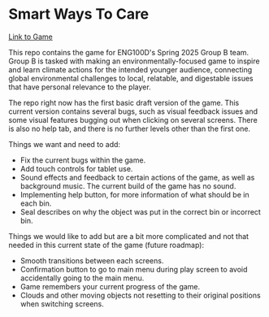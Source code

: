   
# Smart Ways To Care  

[Link to Game](https://aldclab.github.io/smart_ways_to_care/index.html)  

This repo contains the game for ENG100D's Spring 2025 Group B team. Group B is tasked with making an environmentally-focused game to inspire and learn climate actions for the intended younger audience, connecting global environmental challenges to local, relatable, and digestable issues that have personal relevance to the player.  


The repo right now has the first basic draft version of the game. This current version contains several bugs, such as visual feedback issues and some visual features bugging out when clicking on several screens. There is also no help tab, and there is no further levels other than the first one. 

Things we want and need to add:
- Fix the current bugs within the game.
- Add touch controls for tablet use.
- Sound effects and feedback to certain actions of the game, as well as background music. The current build of the game has no sound. 
- Implementing help button, for more information of what should be in each bin. 
- Seal describes on why the object was put in the correct bin or incorrect bin.

Things we would like to add but are a bit more complicated and not that needed in this current state of the game (future roadmap):
- Smooth transitions between each screens.
- Confirmation button to go to main menu during play screen to avoid accidentally going to the main menu.
- Game remembers your current progress of the game. 
- Clouds and other moving objects not resetting to their original positions when switching screens.


